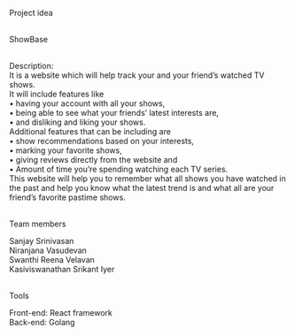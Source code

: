 Project idea <br /><br />

ShowBase <br /><br />

Description: <br />
It is a website which will help track your and your friend’s watched TV shows. <br />
It will include features like <br />
•	having your account with all your shows, <br />
•	being able to see what your friends’ latest interests are, <br />
•	and disliking and liking your shows. <br />
Additional features that can be including are <br />
•	show recommendations based on your interests, <br />
•	marking your favorite shows, <br />
•	giving reviews directly from the website and <br />
•	Amount of time you’re spending watching each TV series.  <br />
This website will help you to remember what all shows you have watched in the past and help you know what the latest trend is and what all are your friend’s favorite pastime shows. <br /><br />

Team members <br />

Sanjay Srinivasan <br /> 
Niranjana Vasudevan <br />
Swanthi Reena Velavan <br />
Kasiviswanathan Srikant Iyer <br /><br />


Tools <br />

Front-end: React framework<br />
Back-end: Golang<br />
